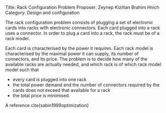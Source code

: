 Title:    Rack Configuration Problem
Proposer: Zeynep Kiziltan
          Brahim Hnich
Category: Design and configuration


The rack configuration problem consists of plugging a set of electronic cards into racks with electronic connectors. Each card plugged into a rack uses a connector. In order to plug a card into a rack, the rack must be of a rack model.


Each card is characterised by the power it requires. Each rack model is characterised by the maximal power it can supply, its number of connectors, and its price. The problem is to decide how many of the available racks are actually needed, and which rack is of which rack model model such that

* every card is plugged into one rack
* the total power demand and the number of connectors required by the cards does not exceed that available for a rack
* the total price is minimised.

A reference cite{sabin1999optimization}